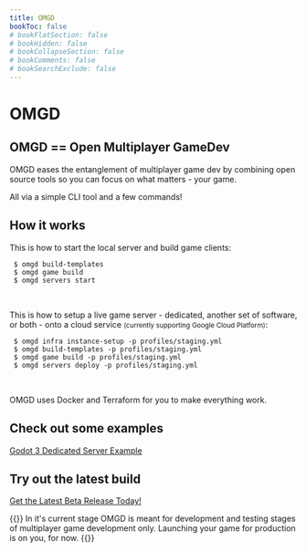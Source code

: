 ```yaml
---
title: OMGD
bookToc: false
# bookFlatSection: false
# bookHidden: false
# bookCollapseSection: false
# bookComments: false
# bookSearchExclude: false
---
```

# OMGD

## OMGD == Open Multiplayer GameDev

OMGD eases the entanglement of multiplayer game dev by combining open source tools so you can focus on what matters - your game.

All via a simple CLI tool and a few commands!
 
## How it works

This is how to start the local server and build game clients:

```tpl
 $ omgd build-templates
 $ omgd game build
 $ omgd servers start
```
<br />

This is how to setup a live game server - dedicated, another set of software, or both - onto a cloud service <small>(currently supporting Google Cloud Platform)</small>:

```tpl
 $ omgd infra instance-setup -p profiles/staging.yml
 $ omgd build-templates -p profiles/staging.yml
 $ omgd game build -p profiles/staging.yml
 $ omgd servers deploy -p profiles/staging.yml
```
<br />

OMGD uses Docker and Terraform for you to make everything work.

## Check out some examples

[Godot 3 Dedicated Server Example](https://github.com/newnoiseworks/omgd-godot3-dedicated-example)

## Try out the latest build

[Get the Latest Beta Release Today!](https://github.com/newnoiseworks/omgd/releases)

{{<hint warning>}}
In it's current stage OMGD is meant for development and testing stages of multiplayer game development only. Launching your game for production is on you, for now.
{{</hint>}}
